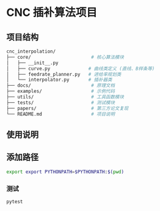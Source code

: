 # CNC 插补算法项目

## 项目结构

```bash
cnc_interpolation/
├── core/                      # 核心算法模块
│   ├── __init__.py
│   ├── curve.py              # 曲线类定义 (直线、B样条等)
│   ├── feedrate_planner.py   # 进给率规划类
│   └── interpolator.py       # 插补器类
├── docs/                      # 原理文档
├── examples/                  # 示例代码
├── utils/                     # 工具函数模块
├── tests/                     # 测试模块
├── papers/                    # 第三方论文复现
└── README.md                  # 项目说明
```

## 使用说明

## 添加路径

```bash
export export PYTHONPATH=$PYTHONPATH:$(pwd)
```

### 测试

```bash
pytest
```

